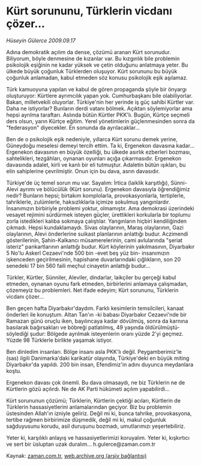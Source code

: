 # Kürt sorununu, Türklerin vicdanı çözer...

*Hüseyin Gülerce 2009.09.17*

<tr><td class="metin" colspan="2" style="padding-top: 20px; padding-left: 5px; padding-right: 10px;">Adına demokratik açılım da dense, çözümü aranan Kürt sorunudur. Biliyorum, böyle denmesine de kızanlar var. Bu kızgınlık bile problemin psikolojik eşiğinin ne kadar yüksek ve çetin olduğunu anlatmaya yeter. Bu ülkede büyük çoğunluk Türklerden oluşuyor. Kürt sorununu bu büyük çoğunluk anlamadan, kabul etmeden söz konusu psikolojik eşik aşılamaz.</td></tr><tr><td class="metin" colspan="2" style="padding-top: 20px; padding-left: 5px; padding-right: 10px;"><p>Türk kamuoyuna yapılan ve kabul de gören propaganda şöyle bir önyargı oluşturuyor: Kürtlere ayrımcılık yapan yok. Cumhurbaşkanı bile olabiliyorlar. Bakan, milletvekili oluyorlar. Türkiye'nin her yerinde iş güç sahibi Kürtler var. Daha ne istiyorlar? Bunların derdi vatanı bölmek. Açıktan söylemiyorlar ama hepsi ayrılma taraftarı. Aslında bütün Kürtler PKK'lı. Bugün, Kürtçe seçmeli ders olsun, yarın Kürtçe eğitim. Yerel yönetimlerin güçlenmesinden sonra da "federasyon" diyecekler. En sonunda da ayrılacaklar...
<p>Ben de o psikolojik eşik nedeniyle, yıllarca Kürt sorunu demek yerine, Güneydoğu meselesi demeyi tercih ettim. Ta ki, Ergenekon davasına kadar... Ergenekon davasının en büyük özelliği, bu ülkede asırlık ezberleri bozması, sahtelikleri, tezgâhları, oynanan oyunları açığa çıkarmasıdır. Ergenekon davasında adalet, kirli ve kanlı bir eli tutmuştur. Adaletin bütün ışıkları, bu elin sahiplerine çevrilmiştir. Onun için bu dava, asrın davasıdır.
<p>Türkiye'de üç temel sorun mu var. Sayalım: İrtica (laiklik karşıtlığı), Sünni-Alevi ayrımı ve bölücülük (Kürt sorunu). Ergenekon davasıyla öğrendiğimiz nedir? Bunların hepsi; birtakım komplolarla, provokasyonlarla, tertiplerle, tahriklerle, zulümlerle, haksızlıklarla içimize sokulmuş yangınlardır. İnsanımızın birbiriyle problemi yoktur, olmamıştır. Ama demokrasi üzerindeki vesayet rejimini sürdürmek isteyen güçler, ürettikleri korkularla bir toplumu zorla istedikleri kalıba sokmaya çalıştılar. Yangınların hiçbiri kendiliğinden çıkmadı. Hepsi kundaklamaydı. Sivas olaylarının, Maraş olaylarının, Gazi olaylarının, Alevi önderlerine suikast planlarının anlattığı budur. Aczimendi gösterilerinin, Şahin-Kalkancı müsamerelerinin, cami avlularında "şeriat isteriz" pankartlarının anlattığı budur. Kürt köylerinin yakılmasının, Diyarbakır 5 No'lu Askerî Cezaevi'nde 500 bin -evet beş yüz bin- insanımızın işkenceden geçirilmesinin, hapishane duvarlarındaki çığlıkların, son 20 senedeki 17 bin 560 faili meçhul cinayetin anlattığı budur...
<p>Türkler, Kürtler, Sünniler, Aleviler, dindarlar, laikçiler bu gerçeği kabul etmeden, oynanan oyunu fark etmeden, birbirlerini anlamaya çalışmadan, çözemeyiz bu problemleri. Net ifade edeyim; Kürt sorununu, Türklerin vicdanı çözer...
<p>Ben geçen hafta Diyarbakır'daydım. Farklı kesimlerin temsilcileri, kanaat önderleri ile konuştum. Altan Tan'ın -ki babası Diyarbakır Cezaevi'nde bir Ramazan günü oruçlu iken, bayılıncaya kadar dövülmüş, sonra da karnına basılarak bağırsakları ve böbreği patlatılmış, 49 yaşında öldürülmüştü- söylediği şudur: Bölgede ayrılmak isteyenlerin oranı yüzde 2'yi geçmez. Yüzde 98 Türklerle birlikte yaşamak istiyor.
<p>Ben dinledim insanları. Bölge insanı asla PKK'lı değil. Peygamberimiz'le (sas) ilgili Danimarka'daki karikatür olayında, Türkiye'deki en büyük miting Diyarbakır'da yapıldı. 200 bin insan, Efendimiz'in adını duyunca meydanlara koştu.
<p>Ergenekon davası çok önemli. Bu dava olmasaydı, ne biz Türklerin ne de Kürtlerin gözü açılırdı. Ne de AK Parti hükümeti açılım yapabilirdi...
<p>Kürt sorununun çözümü; Türklerin, Kürtlerin çektiği acıları, Kürtlerin de Türklerin hassasiyetlerini anlamalarından geçiyor. Biz bu problemin üstesinden Allah'ın izniyle geliriz. Değil mi ki, bunca tahrike, provokasyona, tertibe rağmen birbirimize düşmedik, değil mi ki, makul çoğunluk sağduyusunu korudu, asil duruşunu bozmadı, umutlarımızı yeşertebiliriz.
<p>Yeter ki, karşılıklı anlayış ve hassasiyetlerimizi koruyalım. Yeter ki, kışkırtıcı ve sert bir üsluptan uzak duralım... h.gulerce@zaman.com.tr<br/></p></p></p></p></p></p></p></p></p></td></tr>

Kaynak: [zaman.com.tr](http://zaman.com.tr/yazar.do?yazino=893248), [web.archive.org (arşiv bağlantısı)](http://web.archive.org/web/20090923222723/http://www.zaman.com.tr:80/yazar.do?yazino=893248)
